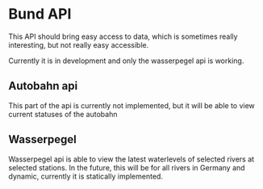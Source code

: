 # Bund API

This API should bring easy access to data, which is sometimes really interesting, but not really easy accessible.

Currently it is in development and only the wasserpegel api is working.

## Autobahn api
This part of the api is currently not implemented, but it will be able to view current statuses of the autobahn

## Wasserpegel
Wasserpegel api is able to view the latest waterlevels of selected rivers at selected stations.
In the future, this will be for all rivers in Germany and dynamic, currently it is statically implemented.
